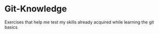 # Git-Knowledge
Exercises that help me test my skills already acquired while learning the git basics
